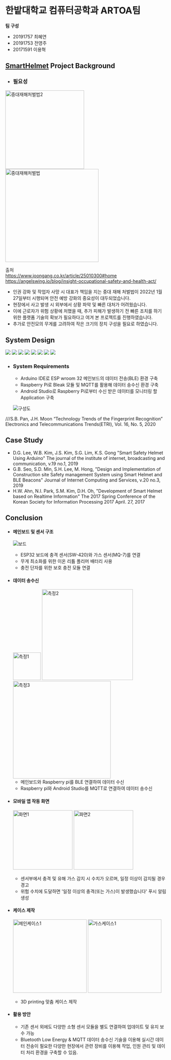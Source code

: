 # 한밭대학교 컴퓨터공학과 ARTOA팀

**팀 구성**
- 20191757 최혜연 
- 20191753 전영주
- 20171591 이용혁

## <u>SmartHelmet</u> Project Background
- ### 필요성
 <img width="245" alt="중대재해처벌법2" src="https://user-images.githubusercontent.com/96764364/205545794-c0730f80-c860-4e98-b06a-9bba336b460f.png"> <img width="290" alt="중대재해처벌법" src="https://user-images.githubusercontent.com/96764364/205548362-2ff68bba-8322-440f-9ed2-d8e97c302dec.png">
 
 출처 <br/>https://www.joongang.co.kr/article/25010300#home <br/>https://angelswing.io/blog/insight-occupational-safety-and-health-act/

  - 인권 강화 및 작업자 사망 시 대표가 책임을 지는 중대 재해 처벌법이 2022년 1월 27일부터 시행되며 안전 예방 강화의 중요성이 대두되었습니다. 
  - 현장에서 사고 발생 시 외부에서 상황 파악 및 빠른 대처가 어려웠습니다.
  - 이에 근로자가 위험 상황에 처했을 때, 추가 피해가 발생하기 전 빠른 조치를 하기 위한 플랫폼 기술의 확보가 필요하다고 여겨 본 프로젝트를 진행하였습니다.
  - 추가로 안전모의 무게를 고려하여 작은 크기의 장치 구성을 필요로 하였습니다.

## System Design
<img src="https://img.shields.io/badge/Arduino-00979D?style=flat-square&logo=arduino&logoColor=white"/> <img src="https://img.shields.io/badge/BLE-0082FC?style=flat-square&logo=bluetooth&logoColor=black"/> <img src="https://img.shields.io/badge/Raspberry Pi-A22846?style=flat-square&logo=raspberrypi&logoColor=black"/> <img src="https://img.shields.io/badge/Linux-FCC624?style=flat-square&logo=Linux&logoColor=black"/> <img src="https://img.shields.io/badge/Python-3776AB?style=flat-square&logo=Python&logoColor=black"/> <img src="https://img.shields.io/badge/MQTT-660066?style=flat-square&logo=mqtt&logoColor=white"/>
 <img src="https://img.shields.io/badge/Android Studio-3DDC84?style=flat-square&logo=android&logoColor=black"/> <img src="https://img.shields.io/badge/Java-F7DF1E?style=flat-square&logo=JavaScript&logoColor=black"/>


- ### System Requirements
  - Arduino IDE로 ESP wroom 32 메인보드의 데이터 전송(BLE) 환경 구축
  - Raspberry Pi로 Bleak 모듈 및 MQTT를 활용해 데이터 송수신 환경 구축
  - Android Studio로 Raspberry Pi로부터 수신 받은 데이터를 모니터링 할 Application 구축
  
  
  ![구성도](https://user-images.githubusercontent.com/96764364/206141817-3c6733fb-a367-4f13-ad89-1a889ce1421f.png)

///S.B. Pan, J.H. Moon “Technology Trends of the Fingerprint Recognition” Electronics and Telecommunications Trends(ETRI), Vol. 16, No. 5, 2020
## Case Study
  - D.G. Lee, W.B. Kim, J.S. Kim, S.G. Lim, K.S. Gong "Smart Safety Helmet Using Arduino" The journal of the institute of internet, broadcasting and communication, v.19 no.1, 2019
  - G.B. Seo, S.D. Min, S.H. Lee, M. Hong, "Design and Implementation of Construction site Safety management System using Smart Helmet and BLE Beacons" Journal of Internet Computing and Services, v.20 no.3, 2019
  - H.W. Ahn, N.I. Park, S.M. Kim, D.H. Oh, "Development of Smart Helmet based on Realtime Information" The 2017 Spring Conference of the Korean Society for Information Processing 2017 April. 27, 2017
  
## Conclusion
  - #### 메인보드 및 센서 구조
      ![보드](https://user-images.githubusercontent.com/96764364/206141809-2a037e86-0a0e-43d3-89d8-765317662e2e.png)
      
      - ESP32 보드에 충격 센서(SW-420)와 가스 센서(MQ-7)를 연결
      - 무게 최소화를 위한 이온 리튬 폴리머 배터리 사용
      - 충전 단자를 위한 보호 충전 모듈 연결

  - #### 데이터 송수신
    <img width="86" alt="측정1" src="https://user-images.githubusercontent.com/96764364/206150803-e0fe1287-19ad-40a5-9151-9c2bfcabc885.png">
    <img width="283" alt="측정2" src="https://user-images.githubusercontent.com/96764364/206150814-42d6b072-8bd2-4bca-8e81-72d4387dbbdf.png">

    <img width="304" alt="측정3" src="https://user-images.githubusercontent.com/96764364/206150826-fda8d4bf-bcda-48b6-8c9c-9eb36ddf3fed.png"> 
     
     - 메인보드와 Raspberry pi를 BLE 연결하여 데이터 수신
     - Raspberry pi와 Android Studio를 MQTT로 연결하여 데이터 송수신


  - #### 모바일 앱 작동 화면
      <img width="185" alt="화면1" src="https://user-images.githubusercontent.com/96764364/206146657-5dc538d4-d7ed-4cf6-ba82-80159b7ccb3c.png"> <img width="185" alt="화면2" src="https://user-images.githubusercontent.com/96764364/206146668-c9fa72bf-0b41-429d-b392-87ab2d180e44.png">

      - 센서부에서 충격 및 유해 가스 감지 시 수치가 오르며, 일정 이상이 감지될 경우 경고
      - 위험 수치에 도달하면 '일정 이상의 충격(또는 가스)이 발생했습니다' 푸시 알림 생성
      
  - #### 케이스 제작
     <img width="229" alt="메인케이스1" src="https://user-images.githubusercontent.com/96764364/206144444-b2bb1de7-fb6c-4255-a785-1ca8ce2ce736.png"> <img width="229" alt="가스케이스1" src="https://user-images.githubusercontent.com/96764364/206144704-3310c6e1-0ec2-4519-b0e0-7fd612479e04.png"> <br/>
    - 3D printing 맞춤 케이스 제작
      
  - #### 활용 방안
      - 기존 센서 외에도 다양한 소형 센서 모듈을 별도 연결하여 업데이트 및 유지 보수 가능
      - Bluetooth Low Energy & MQTT 데이터 송수신 기술을 이용해 실시간 데이터 전송이 필요한 다양한 현장에서 관련 장비를 이용해 작업, 인원 관리 및 데이터 처리 환경을 구축할 수 있음.
